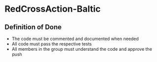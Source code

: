 # RedCrossAction-Baltic

## Definition of Done

- The code must be commented and documented when needed
- All code must pass the respective tests
- All members in the group must understand the code and approve the push

